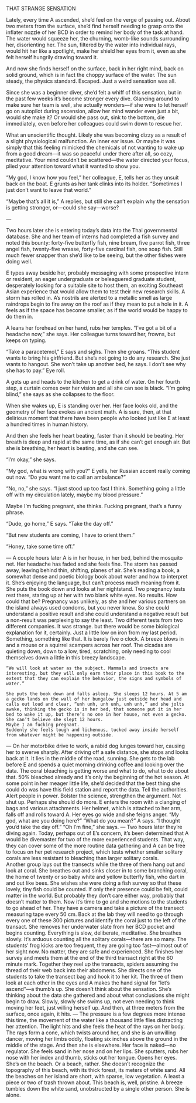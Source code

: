 
<p> THAT STRANGE SENSATION </p>

<p> Lately, every time A ascended, she’d feel on the verge of passing out. About two meters from the surface, she’d find herself needing to grasp onto the inflater nozzle of her BCD in order to remind her body of the task at hand. The water would squeeze her, the churning, womb-like sounds surrounding her, disorienting her. The sun, filtered by the water into individual rays, would hit her like a spotlight, make her shield her eyes from it, even as she felt herself hungrily drawing toward it. </p>
<p> And now she finds herself on the surface, back in her right mind, back on solid ground, which is in fact the choppy surface of the water. The sun steady, the physics standard. Escaped. Just a weird sensation was all. </p>
	<p>Since she was a beginner diver, she’d felt a whiff of this sensation, but in the past few weeks it’s become stronger every dive. Glancing around to make sure her team is well, she actually wonders—if she were to let herself go on autopilot during ascension, allow her mind wander even just a bit, would she make it? Or would she pass out, sink to the bottom, die immediately, even before her colleagues could swim down to rescue her. </p>
	<p>What an unscientific thought. Likely she was becoming dizzy as a result of a slight physiological malfunction. An inner ear issue. Or maybe it was simply that this feeling mimicked the chemicals of not wanting to wake up from a good dream—it was so peaceful under there after all, so cozy, meditative. Your mind couldn’t be scattered—the water directed your focus, plied your attention toward what it wanted to show you. 	</p>
	<p>“My god, I know how you feel,” her colleague, E, tells her as they unsuit back on the boat. E grunts as her tank clinks into its holder. “Sometimes I just don’t want to leave that world.” 
	<p>“Maybe that’s all it is,” A replies, but still she can’t explain why the sensation is getting stronger, or—could she say—worse? </p>
<p>— </p>
<p>Two hours later she is entering today’s data into the Thai governmental database. She and her team of interns had completed a fish survey and noted this bounty: forty-five butterfly fish, nine bream, five parrot fish, three angel fish, twenty-five wrasse, forty-five cardinal fish, one soap fish. Still much fewer snapper than she’d like to be seeing, but the other fishes were doing well. </p>
	<p>E types away beside her, probably messaging with some prospective intern or resident, an eager undergraduate or beleaguered graduate student, desperately looking for a suitable site to host them, an exciting Southeast Asian experience that would allow them to test their new research skills.  A storm has rolled in. A’s nostrils are alerted to a metallic smell as large raindrops begin to fire away on the roof as if they mean to put a hole in it. A feels as if the space has become smaller, as if the world would be happy to do them in. </p>
	<p>A leans her forehead on her hand, rubs her temples. “I’ve got a bit of a headache now,” she says. Her colleague turns toward her, frowns, but keeps on typing. </p>
	<p>“Take a paracetemol,” E says and sighs. Then she groans. “This student wants to bring his girlfriend. But she’s not going to do any research. She just wants to hangout. She won’t take up another bed, he says. I don’t see why she has to pay.” Eye roll. </p> 
	 <p>A gets up and heads to the kitchen to get a drink of water. On her fourth step, a curtain comes over her vision and all she can see is black. “I’m going blind,” she says as she collapses to the floor. </p>
	<p>When she wakes up, E is standing over her. Her face looks old, and the geometry of her face evokes an ancient math. A is sure, then, at that delirious moment that there have been people who looked just like E at least a hundred times in human history.</p> 
	<p>And then she feels her heart beating, faster than it should be beating. Her breath is deep and rapid at the same time, as if she can’t get enough air. But she is breathing, her heart is beating, and she can see. </p>
	<p>“I’m okay,” she says. </p>
	<p>“My god, what is wrong with you?” E yells, her Russian accent really coming out now. “Do you want me to call an ambulance?”</p>
	<p>“No, no,” she says. “I just stood up too fast I think. Something going a little off with my circulation lately, maybe my blood pressure.”</p>
	<p>Maybe I’m fucking pregnant, she thinks. Fucking pregnant, that’s a funny phrase. </p>
	<p>“Dude, go home,” E says. “Take the day off.” </p>
	<p>“But new students are coming, I have to orient them.” </p>
	<p>“Honey, take some time off.” </p>
—
A couple hours later A is in her house, in her bed, behind the mosquito net. Her headache has faded and she feels fine. The storm has passed away, leaving behind thin, shifting, planes of air. She’s reading a book, a somewhat dense and poetic biology book about water and how to interpret it. She’s enjoying the language, but can’t process much meaning from it. She puts the book down and looks at her nightstand. Two pregnancy tests rest there, staring up at her with two blank white eyes. No results. How could that be? 
	Pregnancy was unlikely, as she and her various partners on the island always used condoms, but you never knew. So she could understand a positive result and she could understand a negative result but a non-result was perplexing to say the least. Two different tests from two different companies. It was strange. but there would be some biological explanation for it, certainly. 
	Just a little low on iron from my last period. Something, something like that. 
	It is barely five o clock. A breeze blows in and a mouse or a squirrel scampers across her roof. The cicadas are quieting down, down to a low, tired, scratching, only needing to cool themselves down a little in this breezy landscape. 
	
	“We will look at water as the subject. Mammals and insects are interesting, but they will only earn their place in this book to the 
	extent that they can explain the behavior, the signs and symbols of water.”

	She puts the book down and falls asleep. She sleeps 12 hours. At 5 am a gecko lands on the wall of her bungalow just outside her head and calls out loud and clear, “unh unh, unh unh, unh unh,” and she jolts awake, thinking the gecko is in her bed, that someone put it in her bed to wake it up, but there’s no one in her house, not even a gecko. 
	She can’t believe she slept 12 hours. 
	Maybe I am fucking pregnant.
	Suddenly she feels tough and lichenous, tucked away inside herself from whatever might be happening outside.
—
On her motorbike drive to work, a rabid dog lunges toward her, causing her to swerve sharply. After driving off a safe distance, she stops and looks back at it. It lies in the middle of the road, sunning.
	She gets to the lab before E and spends a quiet morning drinking coffee and looking over the data. The coral bleaching is getting worse and what to do, what to do about that. 50% bleached already and it’s only the beginning of the hot season. At some point in her meager little life, she’d decided that the best thing she could do was have this field station and report the data. Tell the authorities. Alert people in power. Bolster the science, strengthen the argument. Not shut up. Perhaps she should do more. 
	E enters the room with a clanging of bags and various attachments. Her helmet, which is attached to her arm, falls off and rolls toward A. 
	Her eyes go wide and she feigns anger. “My god, what are you doing here?”
	“What do you mean?” A says. 
	“I thought you’d take the day off.” 
	“Oh I’m fine,” she says. 
—
Two hours later they’re diving again. Today, perhaps out of E’s concern, it’s been determined that A would be divemaster for two of the more experienced students. That way, they can cover some of the more routine data gathering and A can be free to focus on her pet research project, which tests whether smaller solitary corals are less resistant to bleaching than larger solitary corals.  
	Another group lays out the transects while the three of them hang out and look at coral. She breathes out and sinks closer in to some branching coral, the home of twenty or so baby white and yellow butterfly fish, who dart in and out like bees. She wishes she were doing a fish survey so that these lovely, tiny fish could be counted. If only their presence could be felt, could matter in the world. But probably they don’t care either way, probably that doesn’t matter to them. 
	Now it’s time to go and she motions to the students to go ahead of her. They have a camera and take a picture of the transect measuring tape every 50 cm. Back at the lab they will need to go through every one of these 300 pictures and identify the coral just to the left of the transact. She removes her underwater slate from her BCD pocket and begins counting. Everything is slow, deliberate, meditative. She breathes slowly. It’s arduous counting all the solitary corals—there are so many. The students’ frog kicks are too frequent, they are going too fast—almost out of her sight now. No matter, they are safe and experienced. She finishes her survey and meets them at the end of the third transact right at the 60 minute mark. Together they reel up the transacts, spiders assuming the thread of their web back into their abdomens. She directs one of the students to take the transect bag and hook it to her kit. The three of them look at each other in the eyes and A makes the hand signal for “let’s ascend”—a thumb’s up. 
	She doesn’t think about the sensation. She’s thinking about the data she gathered and about what conclusions she might begin to draw. Slowly, slowly she swims up, not even needing to think moving her feet, just willing herself up. And then, at three meters from the surface, once again, it hits.
—
	The pressure is a few degrees more intense this time, the movement of the water like a thousand little flies distracting her attention. The light hits and she feels the heat of the rays on her body. The rays form a cone, which twists around her, and she is an unwilling dancer, moving her limbs oddly, floating six inches above the ground in the middle of the stage. 
	And then she is elsewhere. Her face is naked—no regulator. She feels sand in her nose and on her lips. She sputters, rubs her nose with her index and thumb, sticks out her tongue. Opens her eyes. She’s on the beach. Or a beach, rather. She doesn’t recognize the topography of this beach, with its thick forest, its meters of white sand. All the beaches on her island are short, with sparse, low vegetation. A least a piece or two of trash thrown about. This beach is, well, pristine. A breeze tumbles down the white sand, unobstructed by a single other person. She is alone. </p>
